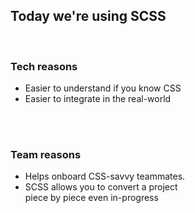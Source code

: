 ## Today we're using SCSS

<br>
<h3 class="fragment">Tech reasons</h3>
<ul>
  <li class="fragment">Easier to understand if you know CSS</li>
  <li class="fragment">Easier to integrate in the real-world</li>
</ul>

<br><br>
<h3 class="fragment">Team reasons</h3>
<ul>
  <li class="fragment">Helps onboard CSS-savvy teammates.</li>
  <li class="fragment">SCSS allows you to convert a project<br> piece by piece even in-progress</li>
</ul>
